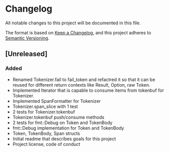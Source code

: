 # Changelog

All notable changes to this project will be documented in this file.

The format is based on [Keep a Changelog](https://keepachangelog.com/en/1.0.0/),
and this project adheres to [Semantic Versioning](https://semver.org/spec/v2.0.0.html).

## [Unreleased]

### Added
- Renamed Tokenizer.fail to fail_token and refactred it so that it can be
  reused for different return contexts like Result, Option, raw Token. 
- Implemented Iterator that is capable to consume items from tokenbuf for 
  Tokenizer.
- Implemented SpanFormatter for Tokenizer
- Tokenizer.span_slice with 1 test
- 2 tests for Tokenizer.tokenbuf
- Tokenizer.tokenbuf push/consume methods
- 2 tests for fmt::Debug on Token and TokenBody
- fmt::Debug implementation for Token and TokenBody
- Token, TokenBody, Span structs
- Initial readme that describes goals for this project
- Project license, code of conduct